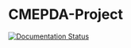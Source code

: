# CMEPDA-Project

[![Documentation Status](https://readthedocs.org/projects/cmepda-project/badge/?version=latest)](https://cmepda-project.readthedocs.io/en/latest/?badge=latest)
